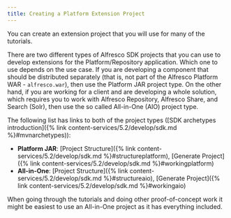 ```yaml
---
title: Creating a Platform Extension Project
---
```


You can create an extension project that you will use for many of the tutorials.

There are two different types of Alfresco SDK projects that you can use to develop extensions for the Platform/Repository application. 
Which one to use depends on the use case. If you are developing a component that should be distributed separately 
(that is, not part of the Alfresco Platform WAR - `alfresco.war`), then use the Platform JAR project type. On the other 
hand, if you are working for a client and are developing a whole solution, which requires you to work with Alfresco Repository, 
Alfresco Share, and Search (Solr), then use the so called All-in-One (AIO) project type.

The following list has links to both of the project types 
([SDK archetypes introduction]({% link content-services/5.2/develop/sdk.md %}#mvnarchetypes)):

* **Platform JAR**: [Project Structure]({% link content-services/5.2/develop/sdk.md %}#structureplatform), [Generate Project]({% link content-services/5.2/develop/sdk.md %}#workingplatform)
* **All-in-One**: [Project Structure]({% link content-services/5.2/develop/sdk.md %}#structureaio), [Generate Project]({% link content-services/5.2/develop/sdk.md %}#workingaio)

When going through the tutorials and doing other proof-of-concept work it might be easiest to use an 
All-in-One project as it has everything included. 
